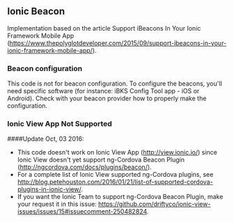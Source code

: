 ## Ionic Beacon

Implementation based on the article Support iBeacons In Your Ionic Framework Mobile App (https://www.thepolyglotdeveloper.com/2015/09/support-ibeacons-in-your-ionic-framework-mobile-app/).

### Beacon configuration

This code is not for beacon configuration. To configure the beacons, you'll need specific software (for instance: iBKS Config Tool app - iOS or Android). Check with your beacon provider how to properly make the configuration.

### Ionic View App Not Supported

####Update Oct, 03 2016:

- This code doesn't work on Ionic View App (http://view.ionic.io/) since Ionic View doesn't yet support ng-Cordova Beacon Plugin (http://ngcordova.com/docs/plugins/beacon/).
- For a complete list of Ionic View supported ng-Cordova plugins, see http://blog.petehouston.com/2016/01/21/list-of-supported-cordova-plugins-in-ionic-view/.
- If you want the Ionic Team to support ng-Cordova Beacon Plugin, make your request it in this issue: https://github.com/driftyco/ionic-view-issues/issues/15#issuecomment-250482824.
